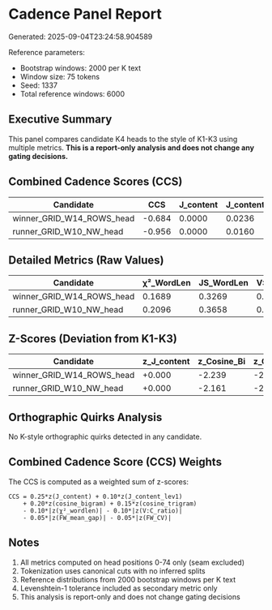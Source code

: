 # Cadence Panel Report

Generated: 2025-09-04T23:24:58.904589

Reference parameters:
- Bootstrap windows: 2000 per K text
- Window size: 75 tokens
- Seed: 1337
- Total reference windows: 6000

## Executive Summary

This panel compares candidate K4 heads to the style of K1-K3 using multiple metrics.
**This is a report-only analysis and does not change any gating decisions.**

## Combined Cadence Scores (CCS)

| Candidate | CCS | J_content | J_content_lev1 | Cosine_Bi | Cosine_Tri | Has_Quirks |
|-----------|-----|-----------|----------------|-----------|------------|------------|
| winner_GRID_W14_ROWS_head | -0.684 | 0.0000 | 0.0236 | 0.6263 | 0.3749 |     No     |
| runner_GRID_W10_NW_head   | -0.956 | 0.0000 | 0.0160 | 0.6314 | 0.3253 |     No     |

## Detailed Metrics (Raw Values)

| Candidate | χ²_WordLen | JS_WordLen | V:C_Ratio | FW_Mean_Gap | FW_CV | X/100 |
|-----------|------------|------------|-----------|-------------|-------|-------|
| winner_GRID_W14_ROWS_head |  0.1689 |  0.3269 |  0.744 |    0.00 | 0.000 |  0.00 |
| runner_GRID_W10_NW_head   |  0.2096 |  0.3658 |  0.542 |    3.00 | 0.000 |  0.00 |

## Z-Scores (Deviation from K1-K3)

| Candidate | z_J_content | z_Cosine_Bi | z_Cosine_Tri | z_χ²_WordLen | z_V:C | z_FW_Gap |
|-----------|-------------|-------------|--------------|--------------|-------|----------|
| winner_GRID_W14_ROWS_head |  +0.000 |  -2.239 |  -2.193 |  +2.763 | +0.000 | -2.363 |
| runner_GRID_W10_NW_head   |  +0.000 |  -2.161 |  -2.733 |  +3.875 | +0.000 | -0.447 |

## Orthographic Quirks Analysis

No K-style orthographic quirks detected in any candidate.

## Combined Cadence Score (CCS) Weights

The CCS is computed as a weighted sum of z-scores:
```
CCS = 0.25*z(J_content) + 0.10*z(J_content_lev1)
    + 0.20*z(cosine_bigram) + 0.15*z(cosine_trigram)
    - 0.10*|z(χ²_wordlen)| - 0.10*|z(V:C_ratio)|
    - 0.05*|z(FW_mean_gap)| - 0.05*|z(FW_CV)|
```

## Notes

1. All metrics computed on head positions 0-74 only (seam excluded)
2. Tokenization uses canonical cuts with no inferred splits
3. Reference distributions from 2000 bootstrap windows per K text
4. Levenshtein-1 tolerance included as secondary metric only
5. This analysis is report-only and does not change gating decisions
